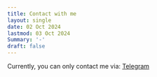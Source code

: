 ```yaml
---
title: Contact with me
layout: single
date: 02 Oct 2024
lastmod: 03 Oct 2024
Summary: '-'
draft: false
---
```


Currently, you can only contact me via: [Telegram](https://t.me/cat_scan)
